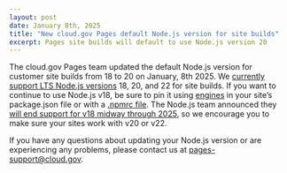 ```yaml
---
layout: post
date: January 8th, 2025
title: "New cloud.gov Pages default Node.js version for site builds"
excerpt: Pages site builds will default to use Node.js version 20
---
```


The cloud.gov Pages team updated the default Node.js version for customer site builds from 18 to 20 on January, 8th 2025. We [currently support LTS Node.js versions](https://cloud.gov/pages/documentation/node-on-pages/#specifying-a-node-version:~:text=Pages%20only%20supports%20active%20and%20maintenance%20LTS%20(Long%20Term%20Support)%20Node%20releases%2C) 18, 20, and 22 for site builds. If you want to continue to use Node.js v18, be sure to pin it using [engines](https://docs.npmjs.com/cli/v10/configuring-npm/package-json#engines) in your site’s package.json file or with a [.npmrc file](https://cloud.gov/pages/documentation/node-on-pages/#specifying-a-node-version). The Node.js team announced they [will end support for v18 midway through 2025](https://nodejs.org/en/about/previous-releases#nodejs-releases), so we encourage you to make sure your sites work with v20 or v22.

If you have any questions about updating your Node.js version or are experiencing any problems, please contact us at [pages-support@cloud.gov](mailto:pages-support@cloud.gov).
